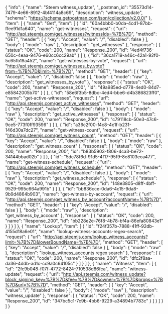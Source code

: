 {
  "info": {
    "name": "Steem witness_update",
    "_postman_id": "35573d14-7479-4e66-8912-4bf4114a8c69",
    "description": "witness_update",
    "schema": "https://schema.getpostman.com/json/collection/v2.0.0/"
  },
  "item": [
    {
      "name": "Get",
      "item": [
        {
          "id": "60a4bbb0-b0da-4cd1-87bb-ffee91d1a640",
          "name": "get-witnesses",
          "request": {
            "url": "http://api.steemjs.com/get_witnesses?witnessIds=%7B%7D",
            "method": "GET",
            "header": [
              {
                "key": "Accept",
                "value": "*/*",
                "disabled": false
              }
            ],
            "body": {
              "mode": "raw"
            },
            "description": "get_witnesses"
          },
          "response": [
            {
              "status": "OK",
              "code": 200,
              "name": "Response_200",
              "id": "4ed4f736-650c-4eaa-9476-e60cc6cc29ab"
            }
          ]
        },
        {
          "id": "36ca1719-a46c-42a1-92f0-5c65fb19a452",
          "name": "get-witnesses-by-vote",
          "request": {
            "url": "http://api.steemjs.com/get_witnesses_by_vote?from=%7B%7D&limit=%7B%7D",
            "method": "GET",
            "header": [
              {
                "key": "Accept",
                "value": "*/*",
                "disabled": false
              }
            ],
            "body": {
              "mode": "raw"
            },
            "description": "get_witnesses_by_vote"
          },
          "response": [
            {
              "status": "OK",
              "code": 200,
              "name": "Response_200",
              "id": "49a985ed-d778-4ed0-84d7-e85842005b70"
            }
          ]
        },
        {
          "id": "58e6f3b5-8dbc-4ed4-bbe6-d4b386823ff0",
          "name": "get-active-witnesses",
          "request": {
            "url": "http://api.steemjs.com/get_active_witnesses",
            "method": "GET",
            "header": [
              {
                "key": "Accept",
                "value": "*/*",
                "disabled": false
              }
            ],
            "body": {
              "mode": "raw"
            },
            "description": "get_active_witnesses"
          },
          "response": [
            {
              "status": "OK",
              "code": 200,
              "name": "Response_200",
              "id": "c79118cb-50e3-47c6-9ce5-773f0ff93596"
            }
          ]
        },
        {
          "id": "a36c2f00-f4c8-4c1f-b231-146d30a7dc27",
          "name": "get-witness-count",
          "request": {
            "url": "http://api.steemjs.com/get_witness_count",
            "method": "GET",
            "header": [
              {
                "key": "Accept",
                "value": "*/*",
                "disabled": false
              }
            ],
            "body": {
              "mode": "raw"
            },
            "description": "get_witness_count"
          },
          "response": [
            {
              "status": "OK",
              "code": 200,
              "name": "Response_200",
              "id": "b83b5903-f806-4ca3-be72-34144bbad02b"
            }
          ]
        },
        {
          "id": "5dc78f6d-91d5-4f17-95f9-8e8103eca477",
          "name": "get-witness-schedule",
          "request": {
            "url": "http://api.steemjs.com/get_witness_schedule",
            "method": "GET",
            "header": [
              {
                "key": "Accept",
                "value": "*/*",
                "disabled": false
              }
            ],
            "body": {
              "mode": "raw"
            },
            "description": "get_witness_schedule"
          },
          "response": [
            {
              "status": "OK",
              "code": 200,
              "name": "Response_200",
              "id": "148e3805-d8ff-4bff-9529-995c664a991b"
            }
          ]
        },
        {
          "id": "bb836cce-0da6-4c15-9da8-9b9d4864b903",
          "name": "get-witness-by-account",
          "request": {
            "url": "http://api.steemjs.com/get_witness_by_account?accountName=%7B%7D",
            "method": "GET",
            "header": [
              {
                "key": "Accept",
                "value": "*/*",
                "disabled": false
              }
            ],
            "body": {
              "mode": "raw"
            },
            "description": "get_witness_by_account"
          },
          "response": [
            {
              "status": "OK",
              "code": 200,
              "name": "Response_200",
              "id": "bb228e2e-76f8-4b78-bf4a-86efa80843e1"
            }
          ]
        }
      ]
    },
    {
      "name": "Lookup",
      "item": [
        {
          "id": "f24f357b-7888-41ff-92db-4155d18a6e01",
          "name": "lookup-witness-accounts-regex-search",
          "request": {
            "url": "http://api.steemjs.com/lookup_witness_accounts?limit=%7B%7D&lowerBoundName=%7B%7D",
            "method": "GET",
            "header": [
              {
                "key": "Accept",
                "value": "*/*",
                "disabled": false
              }
            ],
            "body": {
              "mode": "raw"
            },
            "description": "lookup_witness_accounts regex search"
          },
          "response": [
            {
              "status": "OK",
              "code": 200,
              "name": "Response_200",
              "id": "dfc2f8aa-da36-4ddb-ad1c-cc9a0c64105c"
            }
          ]
        }
      ]
    },
    {
      "name": "Witness",
      "item": [
        {
          "id": "2fc9b048-f07f-4772-8424-710538d86fca",
          "name": "witness-update",
          "request": {
            "url": "http://api.steemjs.com/witness_update?block_signing_key=%7B%7D&fee=%7B%7D&owner=%7B%7D&props=%7B%7D&url=%7B%7D",
            "method": "GET",
            "header": [
              {
                "key": "Accept",
                "value": "*/*",
                "disabled": false
              }
            ],
            "body": {
              "mode": "raw"
            },
            "description": "witness_update"
          },
          "response": [
            {
              "status": "OK",
              "code": 200,
              "name": "Response_200",
              "id": "347bc5c1-7c9b-4bb6-9229-a34894b7783c"
            }
          ]
        }
      ]
    }
  ]
}
